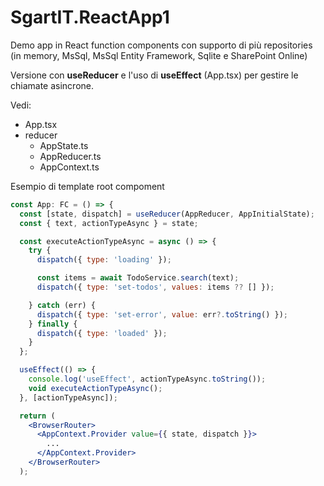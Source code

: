 # SgartIT.ReactApp1

Demo app in React function components con supporto di più repositories (in memory, MsSql, MsSql Entity Framework, Sqlite e SharePoint Online)

Versione con **useReducer** e l'uso di **useEffect** (App.tsx) per gestire le chiamate asincrone.

Vedi:
- App.tsx
- reducer
    - AppState.ts
    - AppReducer.ts
    - AppContext.ts

Esempio di template root compoment

```jsx
const App: FC = () => {
  const [state, dispatch] = useReducer(AppReducer, AppInitialState);
  const { text, actionTypeAsync } = state;

  const executeActionTypeAsync = async () => {
    try {
      dispatch({ type: 'loading' });

      const items = await TodoService.search(text);
      dispatch({ type: 'set-todos', values: items ?? [] });

    } catch (err) {
      dispatch({ type: 'set-error', value: err?.toString() });
    } finally {
      dispatch({ type: 'loaded' });
    }
  };

  useEffect(() => {
    console.log('useEffect', actionTypeAsync.toString());
    void executeActionTypeAsync();
  }, [actionTypeAsync]);

  return (
    <BrowserRouter>
      <AppContext.Provider value={{ state, dispatch }}>
        ...
      </AppContext.Provider>
    </BrowserRouter>
  );
```